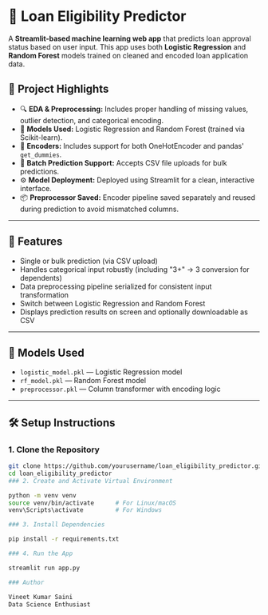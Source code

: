 # 🏦 Loan Eligibility Predictor

A **Streamlit-based machine learning web app** that predicts loan approval status based on user input. This app uses both **Logistic Regression** and **Random Forest** models trained on cleaned and encoded loan application data.

## 📌 Project Highlights

- 🔍 **EDA & Preprocessing:** Includes proper handling of missing values, outlier detection, and categorical encoding.
- 🧠 **Models Used:** Logistic Regression and Random Forest (trained via Scikit-learn).
- 🧮 **Encoders:** Includes support for both OneHotEncoder and pandas' `get_dummies`.
- 🎯 **Batch Prediction Support:** Accepts CSV file uploads for bulk predictions.
- ⚙️ **Model Deployment:** Deployed using Streamlit for a clean, interactive interface.
- 📦 **Preprocessor Saved:** Encoder pipeline saved separately and reused during prediction to avoid mismatched columns.

---

## 🚀 Features

- Single or bulk prediction (via CSV upload)
- Handles categorical input robustly (including "3+" → 3 conversion for dependents)
- Data preprocessing pipeline serialized for consistent input transformation
- Switch between Logistic Regression and Random Forest
- Displays prediction results on screen and optionally downloadable as CSV

---

## 🧪 Models Used

- `logistic_model.pkl` — Logistic Regression model
- `rf_model.pkl` — Random Forest model
- `preprocessor.pkl` — Column transformer with encoding logic

---

## 🛠 Setup Instructions

### 1. Clone the Repository

```bash
git clone https://github.com/yourusername/loan_eligibility_predictor.git
cd loan_eligibility_predictor
### 2. Create and Activate Virtual Environment

python -m venv venv
source venv/bin/activate      # For Linux/macOS
venv\Scripts\activate         # For Windows

### 3. Install Dependencies

pip install -r requirements.txt

### 4. Run the App

streamlit run app.py

### Author

Vineet Kumar Saini
Data Science Enthusiast

